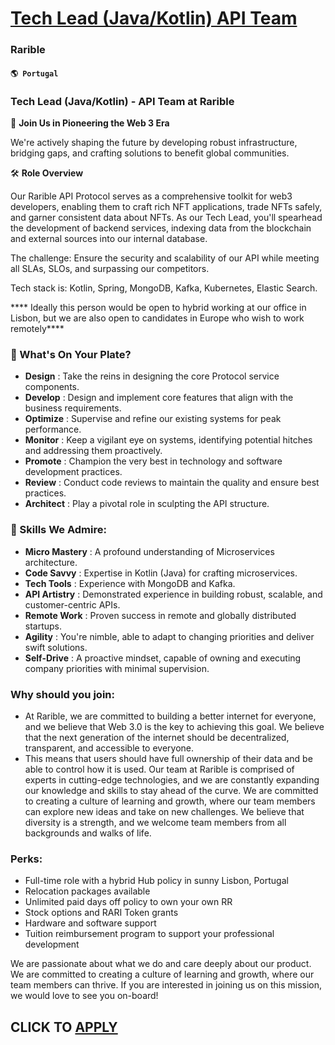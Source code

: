 # [Tech Lead (Java/Kotlin) API Team](https://www.remotewlb.com/apply/tech-lead-java-kotlin-api-team-35441)  
### Rarible  
#### `🌎 Portugal`  

### Tech Lead (Java/Kotlin) - API Team at Rarible

🚀 **Join Us in Pioneering the Web 3 Era**

We're actively shaping the future by developing robust infrastructure, bridging gaps, and crafting solutions to benefit global communities.

🛠 **Role Overview**

Our Rarible API Protocol serves as a comprehensive toolkit for web3 developers, enabling them to craft rich NFT applications, trade NFTs safely, and garner consistent data about NFTs. As our Tech Lead, you'll spearhead the development of backend services, indexing data from the blockchain and external sources into our internal database.

The challenge: Ensure the security and scalability of our API while meeting all SLAs, SLOs, and surpassing our competitors.

Tech stack is: Kotlin, Spring, MongoDB, Kafka, Kubernetes, Elastic Search.

**** Ideally this person would be open to hybrid working at our office in Lisbon, but we are also open to candidates in Europe who wish to work remotely****

### 💼 What's On Your Plate?

  *  **Design** : Take the reins in designing the core Protocol service components.
  *  **Develop** : Design and implement core features that align with the business requirements.
  *  **Optimize** : Supervise and refine our existing systems for peak performance.
  *  **Monitor** : Keep a vigilant eye on systems, identifying potential hitches and addressing them proactively.
  *  **Promote** : Champion the very best in technology and software development practices.
  *  **Review** : Conduct code reviews to maintain the quality and ensure best practices.
  *  **Architect** : Play a pivotal role in sculpting the API structure.

### 🔧 Skills We Admire:

  *  **Micro Mastery** : A profound understanding of Microservices architecture.
  *  **Code Savvy** : Expertise in Kotlin (Java) for crafting microservices.
  *  **Tech Tools** : Experience with MongoDB and Kafka.
  *  **API Artistry** : Demonstrated experience in building robust, scalable, and customer-centric APIs.
  *  **Remote Work** : Proven success in remote and globally distributed startups.
  *  **Agility** : You're nimble, able to adapt to changing priorities and deliver swift solutions.
  *  **Self-Drive** : A proactive mindset, capable of owning and executing company priorities with minimal supervision.

### Why should you join:

  * At Rarible, we are committed to building a better internet for everyone, and we believe that Web 3.0 is the key to achieving this goal. We believe that the next generation of the internet should be decentralized, transparent, and accessible to everyone. 
  * This means that users should have full ownership of their data and be able to control how it is used. Our team at Rarible is comprised of experts in cutting-edge technologies, and we are constantly expanding our knowledge and skills to stay ahead of the curve. We are committed to creating a culture of learning and growth, where our team members can explore new ideas and take on new challenges. We believe that diversity is a strength, and we welcome team members from all backgrounds and walks of life.

### Perks:

  * Full-time role with a hybrid Hub policy in sunny Lisbon, Portugal 
  * Relocation packages available
  * Unlimited paid days off policy to own your own RR
  * Stock options and RARI Token grants
  * Hardware and software support
  * Tuition reimbursement program to support your professional development

We are passionate about what we do and care deeply about our product. We are committed to creating a culture of learning and growth, where our team members can thrive. If you are interested in joining us on this mission, we would love to see you on-board!

  
## CLICK TO [APPLY](https://www.remotewlb.com/apply/tech-lead-java-kotlin-api-team-35441)

